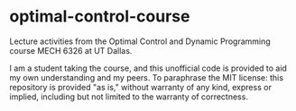 # optimal-control-course
 Lecture activities from the Optimal Control and Dynamic Programming course MECH 6326 at UT Dallas.
 
 I am a student taking the course, and this unofficial code is provided to aid my own understanding and my peers.
 To paraphrase the MIT license: this repository is provided "as is," without warranty of any kind, express or implied, including but not limited to the warranty of correctness.
